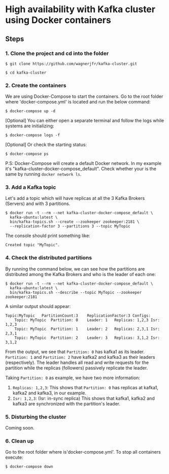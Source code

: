 # High availability with Kafka cluster using Docker containers

## Steps
### 1. Clone the project and cd into the folder
```
$ git clone https://github.com/wagnerjfr/kafka-cluster.git

$ cd kafka-cluster
```
### 2. Create the containers
We are using Docker-Compose to start the containers. Go to the root folder where 'docker-compose.yml' is located and run the below command:
```
$ docker-compose up -d
```
[Optional] You can either open a separate terminal and follow the logs while systems are initializing:
```
$ docker-compose logs -f
```
[Optional] Or check the starting status:
```
$ docker-compose ps
```
P.S: Docker-Compose will create a default Docker network. In my example it's "kafka-cluster-docker-compose_default". Check whether your is the same by running `docker network ls`.

### 3. Add a Kafka topic
Let's add a topic which will have replicas at all the 3 Kafka Brokers (Servers) and with 3 partitions.
```
$ docker run -t --rm --net kafka-cluster-docker-compose_default \
  kafka-ubuntu:latest \
  bin/kafka-topics.sh --create --zookeeper zookeeper:2181 \
  --replication-factor 3 --partitions 3 --topic MyTopic
```
The console should print something like:
```console
Created topic "MyTopic".
```
### 4. Check the distributed partitions
By running the command below, we can see how the partitions are distributed among the Kafka Brokers and who is the leader of each one:
```
$ docker run -t --rm --net kafka-cluster-docker-compose_default \
  kafka-ubuntu:latest \
  bin/kafka-topics.sh --describe --topic MyTopic --zookeeper zookeeper:2181
```
A similar output should appear:
```console
Topic:MyTopic	PartitionCount:3	ReplicationFactor:3	Configs:
	Topic: MyTopic	Partition: 0	Leader: 1	Replicas: 1,2,3	Isr: 1,2,3
	Topic: MyTopic	Partition: 1	Leader: 2	Replicas: 2,3,1	Isr: 2,3,1
	Topic: MyTopic	Partition: 2	Leader: 3	Replicas: 3,1,2	Isr: 3,1,2
```
From the output, we see that `Partition: 0` has kafka1 as its leader. `Partition: 1` and `Partition: 2` have kafka2 and kafka3 as their leaders (respectively). The leader handles all read and write requests for the partition while the replicas (followers) passively replicate the leader.

Taking `Partition: 0` as example, we have two more information:
1. `Replicas: 1,2,3`: This shows that `Partition: 0` has replicas at kafka1, kafka2 and kafka3, in our example.
2. `Isr: 1,2,3`: (Isr: in-sync replica) This shows that kafka1, kafka2 and kafka3 are synchronized with the partition's leader.

### 5. Disturbing the cluster
Coming soon.

### 6. Clean up
Go to the root folder where is'docker-compose.yml'.
To stop all containers execute:
```
$ docker-compose down
```
